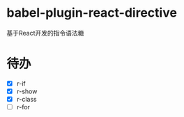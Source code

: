 # babel-plugin-react-directive

基于React开发的指令语法糖

# 待办

- [x] r-if
- [x] r-show
- [x] r-class
- [ ] r-for